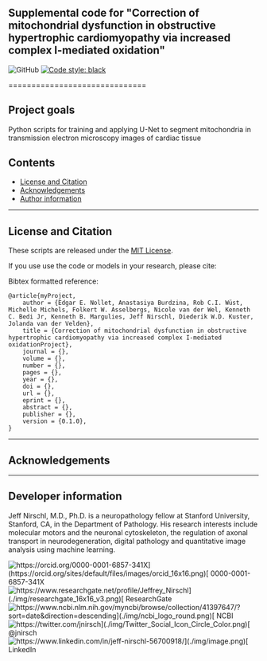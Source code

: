 ## Supplemental code for "Correction of mitochondrial dysfunction in obstructive hypertrophic cardiomyopathy via increased complex I-mediated oxidation"
![GitHub](https://img.shields.io/github/license/jnirschl/mito_hcm)
[![Code style: black](https://img.shields.io/badge/code%20style-black-000000.svg)](https://github.com/psf/black)
<!---
Add Zenodo DOI after first release
[![DOI](https://zenodo.org/badge/123456789.svg)](https://zenodo.org/badge/latestdoi/123456789)
--->

==============================

## Project goals
Python scripts for training and applying U-Net to segment mitochondria in transmission electron microscopy images of cardiac tissue

## Contents
* [License and Citation](#license-and-citation)
* [Acknowledgements](#acknowledgements)
* [Author information](#author-information)

------------------
## License and Citation
These scripts are released under the [MIT License](https://opensource.org/licenses/MIT).

If you use use the code or models in your research, please cite:

Bibtex formatted reference:
```text
@article{myProject,
    author = {Edgar E. Nollet, Anastasiya Burdzina, Rob C.I. Wüst, Michelle Michels, Folkert W. Asselbergs, Nicole van der Wel, Kenneth C. Bedi Jr, Kenneth B. Margulies, Jeff Nirschl, Diederik W.D. Kuster, Jolanda van der Velden},
    title = {Correction of mitochondrial dysfunction in obstructive hypertrophic cardiomyopathy via increased complex I-mediated oxidationProject},
	journal = {},
	volume = {},
	number = {},
	pages = {},
	year = {},
	doi = {},
	url = {},
	eprint = {},
	abstract = {},
	publisher = {},
	version = {0.1.0},
}
```

------------------
## Acknowledgements


------------------
## Developer information
Jeff Nirschl, M.D., Ph.D. is a neuropathology fellow at Stanford University, Stanford, CA, in the Department of Pathology. His research interests include molecular motors and the neuronal cytoskeleton, the regulation of axonal transport in neurodegeneration, digital pathology and quantitative image analysis using machine learning.

![https://orcid.org/0000-0001-6857-341X](https://orcid.org/sites/default/files/images/orcid_16x16.png)[ 0000-0001-6857-341X](https://orcid.org/0000-0001-6857-341X)  
![https://www.researchgate.net/profile/Jeffrey_Nirschl](./img/researchgate_16x16_v3.png)[ ResearchGate](https://www.researchgate.net/profile/Jeffrey_Nirschl)  
![https://www.ncbi.nlm.nih.gov/myncbi/browse/collection/41397647/?sort=date&direction=descending](./img/ncbi_logo_round.png)[ NCBI](https://www.ncbi.nlm.nih.gov/myncbi/browse/collection/41397647/?sort=date&direction=descending)   
![https://twitter.com/jnirsch](./img/Twitter_Social_Icon_Circle_Color.png)[ @jnirsch](https://twitter.com/jnirsch)   
![https://www.linkedin.com/in/jeff-nirschl-56700918/](./img/image.png)[ LinkedIn](https://www.linkedin.com/in/jeff-nirschl-56700918/)   
